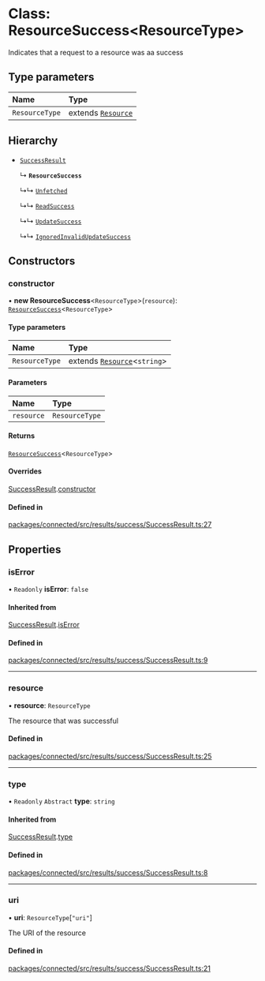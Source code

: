 # Class: ResourceSuccess\<ResourceType\>

Indicates that a request to a resource was aa success

## Type parameters

| Name | Type |
| :------ | :------ |
| `ResourceType` | extends [`Resource`](../interfaces/Resource.md) |

## Hierarchy

- [`SuccessResult`](SuccessResult.md)

  ↳ **`ResourceSuccess`**

  ↳↳ [`Unfetched`](Unfetched.md)

  ↳↳ [`ReadSuccess`](ReadSuccess.md)

  ↳↳ [`UpdateSuccess`](UpdateSuccess.md)

  ↳↳ [`IgnoredInvalidUpdateSuccess`](IgnoredInvalidUpdateSuccess.md)

## Constructors

### constructor

• **new ResourceSuccess**\<`ResourceType`\>(`resource`): [`ResourceSuccess`](ResourceSuccess.md)\<`ResourceType`\>

#### Type parameters

| Name | Type |
| :------ | :------ |
| `ResourceType` | extends [`Resource`](../interfaces/Resource.md)\<`string`\> |

#### Parameters

| Name | Type |
| :------ | :------ |
| `resource` | `ResourceType` |

#### Returns

[`ResourceSuccess`](ResourceSuccess.md)\<`ResourceType`\>

#### Overrides

[SuccessResult](SuccessResult.md).[constructor](SuccessResult.md#constructor)

#### Defined in

[packages/connected/src/results/success/SuccessResult.ts:27](https://github.com/o-development/ldo/blob/0518c5c7483d8344bdec226a595a6c39a34f346f/packages/connected/src/results/success/SuccessResult.ts#L27)

## Properties

### isError

• `Readonly` **isError**: ``false``

#### Inherited from

[SuccessResult](SuccessResult.md).[isError](SuccessResult.md#iserror)

#### Defined in

[packages/connected/src/results/success/SuccessResult.ts:9](https://github.com/o-development/ldo/blob/0518c5c7483d8344bdec226a595a6c39a34f346f/packages/connected/src/results/success/SuccessResult.ts#L9)

___

### resource

• **resource**: `ResourceType`

The resource that was successful

#### Defined in

[packages/connected/src/results/success/SuccessResult.ts:25](https://github.com/o-development/ldo/blob/0518c5c7483d8344bdec226a595a6c39a34f346f/packages/connected/src/results/success/SuccessResult.ts#L25)

___

### type

• `Readonly` `Abstract` **type**: `string`

#### Inherited from

[SuccessResult](SuccessResult.md).[type](SuccessResult.md#type)

#### Defined in

[packages/connected/src/results/success/SuccessResult.ts:8](https://github.com/o-development/ldo/blob/0518c5c7483d8344bdec226a595a6c39a34f346f/packages/connected/src/results/success/SuccessResult.ts#L8)

___

### uri

• **uri**: `ResourceType`[``"uri"``]

The URI of the resource

#### Defined in

[packages/connected/src/results/success/SuccessResult.ts:21](https://github.com/o-development/ldo/blob/0518c5c7483d8344bdec226a595a6c39a34f346f/packages/connected/src/results/success/SuccessResult.ts#L21)
